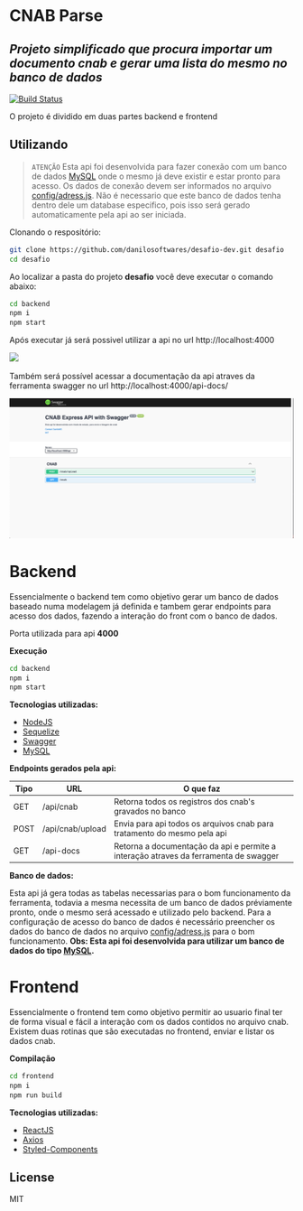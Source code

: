 # CNAB Parse

## _Projeto simplificado que procura importar um documento cnab e gerar uma lista do mesmo no banco de dados_

[![Build Status](https://travis-ci.org/joemccann/dillinger.svg?branch=master)](https://travis-ci.org/joemccann/dillinger)

O projeto é dividido em duas partes backend e frontend

## Utilizando

> `ATENÇÃO`
> Esta api foi desenvolvida para fazer conexão com um banco de dados [MySQL](https://www.mysql.com/) onde o mesmo já deve existir e estar pronto para acesso. Os dados de conexão devem ser informados no arquivo [config/adress.js](https://github.com/danilosoftwares/desafio-dev/blob/main/Backend/config/adress.json). Não é necessario que este banco de dados tenha dentro dele um database especifico, pois isso será gerado automaticamente pela api ao ser iniciada.

Clonando o respositório:

```sh
git clone https://github.com/danilosoftwares/desafio-dev.git desafio
cd desafio
```

Ao localizar a pasta do projeto **desafio** você deve executar o comando abaixo:

```sh
cd backend
npm i
npm start
```

Após executar já será possivel utilizar a api no url http://localhost:4000

![](demonstracao.gif)

Também será possível acessar a documentação da api atraves da ferramenta swagger no url http://localhost:4000/api-docs/

![](demontracao-swagger.png)

# Backend

Essencialmente o backend tem como objetivo gerar um banco de dados baseado numa modelagem já definida e tambem gerar endpoints para acesso dos dados, fazendo a interação do front com o banco de dados.

Porta utilizada para api **4000**

**Execução**

```sh
cd backend
npm i
npm start
```

**Tecnologias utilizadas:**

- [NodeJS](https://nodejs.dev/)
- [Sequelize](https://sequelize.org/)
- [Swagger](https://www.npmjs.com/package/swagger-ui-express)
- [MySQL](https://www.mysql.com/)

**Endpoints gerados pela api:**

| Tipo | URL              | O que faz                                                                            |
| ---- | ---------------- | ------------------------------------------------------------------------------------ |
| GET  | /api/cnab        | Retorna todos os registros dos cnab's gravados no banco                              |
| POST | /api/cnab/upload | Envia para api todos os arquivos cnab para tratamento do mesmo pela api              |
| GET  | /api-docs        | Retorna a documentação da api e permite a interação atraves da ferramenta de swagger |

**Banco de dados:**

Esta api já gera todas as tabelas necessarias para o bom funcionamento da ferramenta, todavia a mesma necessita de um banco de dados préviamente pronto, onde o mesmo será acessado e utilizado pelo backend.
Para a configuração de acesso do banco de dados é necessário preencher os dados do banco de dados no arquivo [config/adress.js](https://github.com/danilosoftwares/desafio-dev/blob/main/Backend/config/adress.json) para o bom funcionamento.
**Obs: Esta api foi desenvolvida para utilizar um banco de dados do tipo [MySQL](https://www.mysql.com/).**

# Frontend

Essencialmente o frontend tem como objetivo permitir ao usuario final ter de forma visual e fácil a interação com os dados contidos no arquivo cnab. Existem duas rotinas que são executadas no frontend, enviar e listar os dados cnab.

**Compilação**

```sh
cd frontend
npm i
npm run build
```

**Tecnologias utilizadas:**

- [ReactJS](https://pt-br.reactjs.org/)
- [Axios](https://axios-http.com/docs/intro)
- [Styled-Components](https://styled-components.com/)

## License

MIT
